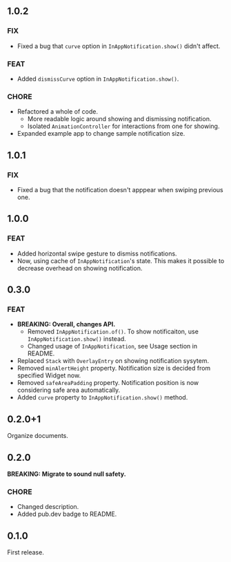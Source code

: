 ## 1.0.2
### FIX
- Fixed a bug that `curve` option in `InAppNotification.show()` didn't affect.

### FEAT
- Added `dismissCurve` option in `InAppNotification.show()`.
### CHORE
- Refactored a whole of code.
  - More readable logic around showing and dismissing notification.
  - Isolated `AnimationController` for interactions from one for showing.
- Expanded example app to change sample notification size.

## 1.0.1
### FIX
- Fixed a bug that the notification doesn't apppear when swiping previous one.

## 1.0.0
### FEAT
- Added horizontal swipe gesture to dismiss notifications.
- Now, using cache of `InAppNotification`'s state. This makes it possible to decrease overhead on showing notification.

## 0.3.0
### FEAT
- **BREAKING: Overall, changes API.**
  - Removed `InAppNotification.of()`. To show notificaiton, use `InAppNotification.show()` instead.
  - Changed usage of `InAppNotification`, see Usage section in README.
- Replaced `Stack` with `OverlayEntry` on showing notification sysytem.
- Removed `minAlertHeight` property. Notification size is decided from specified Widget now.
- Removed `safeAreaPadding` property. Notification position is now considering safe area automatically.
- Added `curve` property to `InAppNotification.show()` method.

## 0.2.0+1
Organize documents.

## 0.2.0
**BREAKING: Migrate to sound null safety.**

### CHORE
- Changed description.
- Added pub.dev badge to README.

## 0.1.0
First release.
